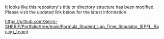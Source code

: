 It looks like this repository's title or directory structure has been modified. Please visit the updated link below for the latest information:

https://github.com/Selim-SHERIF/Portfolio/tree/main/Formula_Student_Lap_Time_Simulator_(EPFL_Racing_Team)
